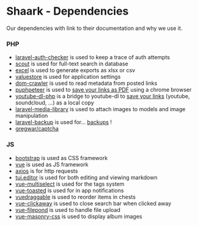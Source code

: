 # Shaark - Dependencies

Our dependencies with link to their documentation and why we use it.

### PHP

- [laravel-auth-checker](https://github.com/404labfr/laravel-auth-checker) is used to keep a trace of auth attempts
- [scout](https://laravel.com/docs/6.x/scout) is used for full-text search in database
- [excel](https://github.com/Maatwebsite/Laravel-Excel) is used to generate exports as xlsx or csv
- [valuestore](https://github.com/spatie/valuestore) is used for application settings
- [dom-crawler](https://github.com/symfony/dom-crawler) is used to read metadata from posted links
- [puphpeteer](https://github.com/nesk/puphpeteer/) is used to [save your links as PDF](https://github.com/MarceauKa/shaark/blob/dev/documentation/archiving.md) using a chrome browser
- [youtube-dl-php](https://github.com/norkunas/youtube-dl-php) is a bridge to youtube-dl to [save your links](https://github.com/MarceauKa/shaark/blob/dev/documentation/archiving.md) (youtube, soundcloud, ...) as a local copy
- [laravel-media-library](https://github.com/spatie/laravel-medialibrary) is used to attach images to models and image manipulation
- [laravel-backup](https://github.com/spatie/laravel-backup) is used for... [backups](https://github.com/MarceauKa/shaark/blob/dev/documentation/backup.md) !
- [gregwar/captcha](https://github.com/Gregwar/Captcha)

### JS

- [bootstrap](http://getbootstrap.com) is used as CSS framework
- [vue](https://github.com/vuejs/vue) is used as JS framework 
- [axios](https://github.com/axios/axios) is for http requests
- [tui.editor](https://github.com/nhn/toast-ui.vue-editor) is used for both editing and viewing markdown
- [vue-multiselect](https://vue-multiselect.js.org/) is used for the tags system
- [vue-toasted](https://github.com/shakee93/vue-toasted) is used for in app notifications
- [vuedraggable](https://www.npmjs.org/package/vuedraggable) is used to reorder items in chests
- [vue-clickaway](https://github.com/simplesmiler/vue-clickaway) is used to close search bar when clicked away
- [vue-filepond](https://github.com/pqina/vue-filepond) is used to handle file upload
- [vue-masonry-css](https://github.com/paulcollett/vue-masonry-css) is used to display album images

